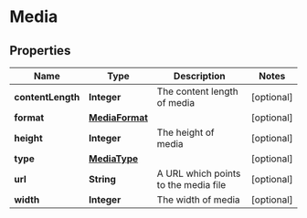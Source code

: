 

# Media

## Properties

Name | Type | Description | Notes
------------ | ------------- | ------------- | -------------
**contentLength** | **Integer** | The content length of media |  [optional]
**format** | [**MediaFormat**](MediaFormat.md) |  |  [optional]
**height** | **Integer** | The height of media |  [optional]
**type** | [**MediaType**](MediaType.md) |  |  [optional]
**url** | **String** | A URL which points to the media file |  [optional]
**width** | **Integer** | The width of media |  [optional]



